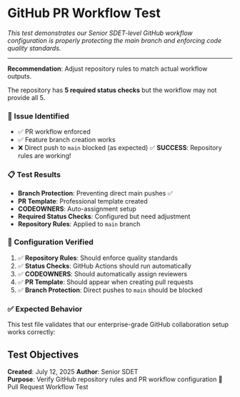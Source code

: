 # GitHub PR Workflow Test

*This test demonstrates our Senior SDET-level GitHub workflow configuration is properly protecting the main branch and enforcing code quality standards.*

---

**Recommendation**: Adjust repository rules to match actual workflow outputs.

The repository has **5 required status checks** but the workflow may not provide all 5.

### 🚨 Issue Identified

- ✅ PR workflow enforced
- ✅ Feature branch creation works
- ❌ Direct push to `main` blocked (as expected)
   ✅ **SUCCESS**: Repository rules are working!

### 📋 Test Results

- **Branch Protection**: Preventing direct main pushes ✅
- **PR Template**: Professional template created
- **CODEOWNERS**: Auto-assignment setup
- **Required Status Checks**: Configured but need adjustment
- **Repository Rules**: Applied to `main` branch

### 🔧 Configuration Verified

1. ✅ **Repository Rules**: Should enforce quality standards
2. ✅ **Status Checks**: GitHub Actions should run automatically
3. ✅ **CODEOWNERS**: Should automatically assign reviewers
4. ✅ **PR Template**: Should appear when creating pull requests
5. ✅ **Branch Protection**: Direct pushes to `main` should be blocked

### ✅ Expected Behavior

This test file validates that our enterprise-grade GitHub collaboration setup works correctly:

## Test Objectives

**Created**: July 12, 2025
**Author**: Senior SDET  
**Purpose**: Verify GitHub repository rules and PR workflow configuration
🧪 Pull Request Workflow Test